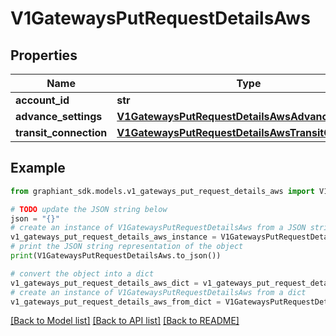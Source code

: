 # V1GatewaysPutRequestDetailsAws


## Properties

Name | Type | Description | Notes
------------ | ------------- | ------------- | -------------
**account_id** | **str** |  | [optional] 
**advance_settings** | [**V1GatewaysPutRequestDetailsAwsAdvanceSettings**](V1GatewaysPutRequestDetailsAwsAdvanceSettings.md) |  | [optional] 
**transit_connection** | [**V1GatewaysPutRequestDetailsAwsTransitConnection**](V1GatewaysPutRequestDetailsAwsTransitConnection.md) |  | [optional] 

## Example

```python
from graphiant_sdk.models.v1_gateways_put_request_details_aws import V1GatewaysPutRequestDetailsAws

# TODO update the JSON string below
json = "{}"
# create an instance of V1GatewaysPutRequestDetailsAws from a JSON string
v1_gateways_put_request_details_aws_instance = V1GatewaysPutRequestDetailsAws.from_json(json)
# print the JSON string representation of the object
print(V1GatewaysPutRequestDetailsAws.to_json())

# convert the object into a dict
v1_gateways_put_request_details_aws_dict = v1_gateways_put_request_details_aws_instance.to_dict()
# create an instance of V1GatewaysPutRequestDetailsAws from a dict
v1_gateways_put_request_details_aws_from_dict = V1GatewaysPutRequestDetailsAws.from_dict(v1_gateways_put_request_details_aws_dict)
```
[[Back to Model list]](../README.md#documentation-for-models) [[Back to API list]](../README.md#documentation-for-api-endpoints) [[Back to README]](../README.md)


